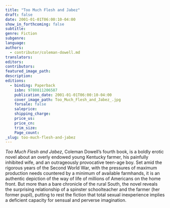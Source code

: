 ```yaml
---
title: "Too Much Flesh and Jabez"
draft: false
date: 2001-01-01T06:00:10-04:00
show_in_forthcoming: false
subtitle:
genre: Fiction
subgenre:
language:
authors:
  - contributor/coleman-dowell.md
translators:
editors:
contributors:
featured_image_path:
description:
editions:
  - binding: Paperback
    isbn: 9780811206587
    publication_date: 2001-01-01T06:00:10-04:00
    cover_image_path: Too_Much_Flesh_and_Jabez_.jpg
    forsale: false
    saleprice:
    shipping_charge:
    price_us:
    price_cn:
    trim_size:
    Page_count:
_slug: too-much-flesh-and-jabez
---
```


_Too Much Flesh and Jabez_, Coleman Dowell’s fourth book, is a boldly erotic novel about an overly endowed young Kentucky farmer, his painfully inhibited wife, and an outrageously provocative teen-age boy. Set amid the rigorous years of the Second World War, with the pressures of maximum production needs countered by a minimum of available farmhands, it is an authentic depiction of the way of life of millions of Americans on the home front. But more than a bare chronicle of the rural South, the novel reveals the surprising relationship of a spinster schoolteacher and the farmer (her former pupil), putting to rest the fiction that total sexual inexperience implies a deficient capacity for sensual and perverse imagination.

